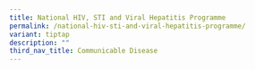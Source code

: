 ```yaml
---
title: National HIV, STI and Viral Hepatitis Programme
permalink: /national-hiv-sti-and-viral-hepatitis-programme/
variant: tiptap
description: ""
third_nav_title: Communicable Disease
---
```

